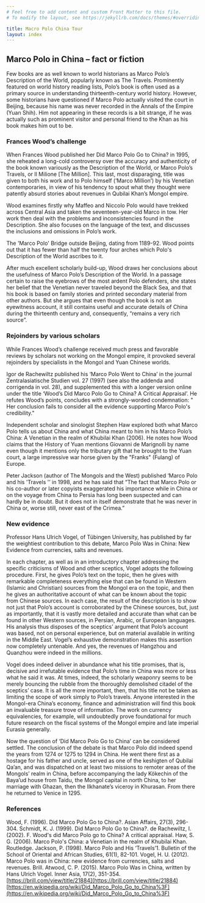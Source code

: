 ```yaml
---
# Feel free to add content and custom Front Matter to this file.
# To modify the layout, see https://jekyllrb.com/docs/themes/#overriding-theme-defaults

title: Macro Polo China Tour
layout: index
---
```


## Marco Polo in China – fact or fiction

Few books are as well known to world historians as Marco Polo’s Description of the World, popularly known as The Travels. Prominently featured on world history reading lists, Polo’s book is often used as a primary source in understanding thirteenth-century world history. However, some historians have questioned if Marco Polo actually visited the court in Beijing, because his name was never recorded in the Annals of the Empire (Yuan Shih). Him not appearing in these records is a bit strange, if he was actually such as prominent visitor and personal friend to the Khan as his book makes him out to be.

### Frances Wood’s challenge

When Frances Wood published her Did Marco Polo Go to China? in 1995, she reheated a long-cold controversy over the accuracy and authenticity of the book known variously as the Description of the World, or Marco Polo’s Travels, or Il Milione [The Million]. This last, most disparaging, title was given to both his work and to Polo himself (‘Marco Million’) by his Venetian contemporaries, in view of his tendency to spout what they thought were patently absurd stories about revenues in Qubilai Khan’s Mongol empire.

Wood examines firstly why Maffeo and Niccolo Polo would have trekked across Central Asia and taken the seventeen-year-old Marco in tow. Her work then deal with the problems and inconsistencies found in the Description. She also focuses on the language of the text, and discusses the inclusions and omissions in Polo’s work.

The 'Marco Polo' Bridge outside Beijing, dating from 1189-92. Wood points out that it has fewer than half the twenty four arches which Polo's Description of the World ascribes to it.

After much excellent scholarly build-up, Wood draws her conclusions about the usefulness of Marco Polo’s Description of the World. In a passage certain to raise the eyebrows of the most ardent Polo defenders, she states her belief that the Venetian never traveled beyond the Black Sea, and that his book is based on family stories and printed secondary material from other authors. But she argues that even though the book is not an eyewitness account, it still contains useful and accurate details of China during the thirteenth century and, consequently, “remains a very rich source”.

### Rejoinders by various scholars

While Frances Wood’s challenge received much press and favorable reviews by scholars not working on the Mongol empire, it provoked several rejoinders by specialists in the Mongol and Yuan Chinese worlds.

Igor de Rachewiltz published his ‘Marco Polo Went to China’ in the journal Zentralasiatische Studien vol. 27 (1997) (see also the addenda and corrigenda in vol. 28), and supplemented this with a longer version online under the title ‘Wood’s Did Marco Polo Go to China? A Critical Appraisal’. He refutes Wood’s points, concludes with a strongly-worded condemnation: " Her conclusion fails to consider all the evidence supporting Marco Polo's credibility."

Independent scholar and sinologist Stephen Haw explored both what Marco Polo tells us about China and what China meant to him in his Marco Polo’s China: A Venetian in the realm of Khubilai Khan (2006). He notes how Wood claims that the History of Yuan mentions Giovanni de Marignolli by name even though it mentions only the tributary gift that he brought to the Yuan court, a large impressive war horse given by the "Franks" (Fulang) of Europe.

Peter Jackson (author of The Mongols and the West) published ‘Marco Polo and his 'Travels '’ in 1998, and he has said that “The fact that Marco Polo or his co-author or later copyists exaggerated his importance while in China or on the voyage from China to Persia has long been suspected and can hardly be in doubt. But it does not in itself demonstrate that he was never in China or, worse still, never east of the Crimea.”

### New evidence

Professor Hans Ulrich Vogel, of Tübingen University, has published by far the weightiest contribution to this debate, Marco Polo Was in China: New Evidence from currencies, salts and revenues.

In each chapter, as well as in an introductory chapter addressing the specific criticisms of Wood and other sceptics, Vogel adopts the following procedure. First, he gives Polo’s text on the topic, then he gives with remarkable completeness everything else that can be found in Western (Islamic and Christian) sources from the Mongol era on the topic, and then he gives an authoritative account of what can be known about the topic from Chinese sources. In each case, the result of the description is to show not just that Polo’s account is corroborated by the Chinese sources, but, just as importantly, that it is vastly more detailed and accurate than what can be found in other Western sources, in Persian, Arabic, or European languages. His analysis thus disposes of the sceptics’ argument that Polo’s account was based, not on personal experience, but on material available in writing in the Middle East. Vogel’s exhaustive demonstration makes this assertion now completely untenable. And yes, the revenues of Hangzhou and Quanzhou were indeed in the millions.

Vogel does indeed deliver in abundance what his title promises, that is, decisive and irrefutable evidence that Polo’s time in China was more or less what he said it was. At times, indeed, the scholarly weaponry seems to be merely bouncing the rubble from the thoroughly demolished citadel of the sceptics’ case. It is all the more important, then, that his title not be taken as limiting the scope of work simply to Polo’s travels. Anyone interested in the Mongol-era China’s economy, finance and administration will find this book an invaluable treasure trove of information. The work on currency equivalencies, for example, will undoubtedly prove foundational for much future research on the fiscal systems of the Mongol empire and late imperial Eurasia generally.

Now the question of ‘Did Marco Polo Go to China’ can be considered settled. The conclusion of the debate is that Marco Polo did indeed spend the years from 1274 or 1275 to 1294 in China. He went there first as a hostage for his father and uncle, served as one of the keshigten of Qubilai Qa’an, and was dispatched on at least two missions to remoter areas of the Mongols’ realm in China, before accompanying the lady Kökechin of the Baya’ud house from Taidu, the Mongol capital in north China, to her marriage with Ghazan, then the Ilkhanate’s viceroy in Khurasan. From there he returned to Venice in 1295.

### References

Wood, F. (1996). Did Marco Polo Go to China?. Asian Affairs, 27(3), 296-304.
Schmidt, K. J. (1999). Did Marco Polo Go to China?.
de Rachewiltz, I. (2002). F. Wood's did Marco Polo go to China? A critical appraisal.
Haw, S. G. (2006). Marco Polo's China: a Venetian in the realm of Khubilai Khan. Routledge.
Jackson, P. (1998). Marco Polo and His ‘Travels’1. Bulletin of the School of Oriental and African Studies, 61(1), 82-101.
Vogel, H. U. (2012). Marco Polo was in China: new evidence from currencies, salts and revenues. Brill.
Atwood, C. P. (2015). Marco Polo Was in China, written by Hans Ulrich Vogel. Inner Asia, 17(2), 351-354.
[https://brill.com/view/title/21884](https://brill.com/view/title/21884)
[https://en.wikipedia.org/wiki/Did_Marco_Polo_Go_to_China%3F](https://en.wikipedia.org/wiki/Did_Marco_Polo_Go_to_China%3F)
